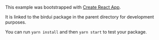 This example was bootstrapped with [Create React App](https://github.com/facebook/create-react-app).

It is linked to the birdui package in the parent directory for development purposes.

You can run `yarn install` and then `yarn start` to test your package.
